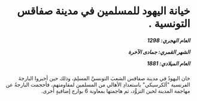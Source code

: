 <h1 dir="rtl">خيانة اليهود للمسلمين في مدينة صفاقس التونسية .</h1>

<h5 dir="rtl">العام الهجري:  1298

الشهر القمري: جمادى الآخرة

العام الميلادي: 1881</h5>

<p dir="rtl">خان اليهودُ في مدينة صفاقس الشعبَ التونسيَّ المسلِمَ، وذلك حين أخبروا البارجةَ الفرنسية "ألكرسيكي" باستعدادِ الأهالي من المسلمين لمقاومتهم، فأحجمت البارجةُ عن مهاجمة المدينة لحين التزوُّد، ثم هاجمتها بمعاونة 6 بوارج إضافيةٍ أخرى.</p></br>
